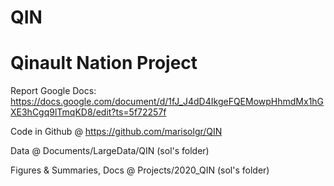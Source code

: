 # QIN
# Qinault Nation Project

Report Google Docs:
https://docs.google.com/document/d/1fJ_J4dD4IkgeFQEMowpHhmdMx1hGXE3hCgq9lTmqKD8/edit?ts=5f72257f

Code in Github @ https://github.com/marisolgr/QIN

Data @ Documents/LargeData/QIN (sol's folder)

Figures & Summaries, Docs @ Projects/2020_QIN (sol's folder)
